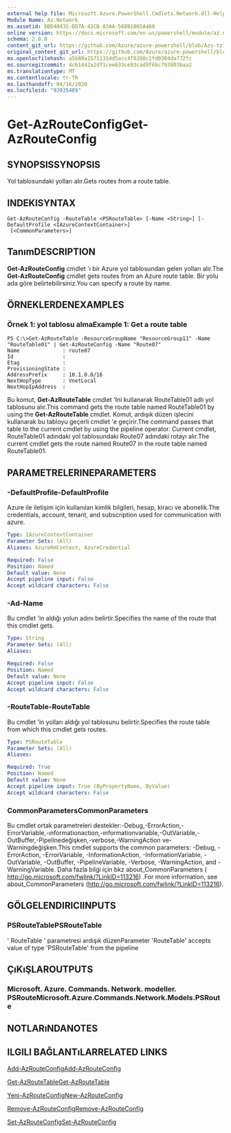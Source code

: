 ```yaml
---
external help file: Microsoft.Azure.PowerShell.Cmdlets.Network.dll-Help.xml
Module Name: Az.Network
ms.assetid: DBD40431-DD7A-42CB-83AA-568B1065A468
online version: https://docs.microsoft.com/en-us/powershell/module/az.network/get-azrouteconfig
schema: 2.0.0
content_git_url: https://github.com/Azure/azure-powershell/blob/Azs-tzl/src/Network/Network/help/Get-AzRouteConfig.md
original_content_git_url: https://github.com/Azure/azure-powershell/blob/Azs-tzl/src/Network/Network/help/Get-AzRouteConfig.md
ms.openlocfilehash: a5b80a15711314d5acc4f0288c1fd0304da772fc
ms.sourcegitcommit: 4c61442a2df1cee633ce93cad9f6bc793803baa2
ms.translationtype: MT
ms.contentlocale: tr-TR
ms.lasthandoff: 04/16/2020
ms.locfileid: "93935489"
---
```

# <span data-ttu-id="97b9d-101">Get-AzRouteConfig</span><span class="sxs-lookup"><span data-stu-id="97b9d-101">Get-AzRouteConfig</span></span>

## <span data-ttu-id="97b9d-102">SYNOPSIS</span><span class="sxs-lookup"><span data-stu-id="97b9d-102">SYNOPSIS</span></span>
<span data-ttu-id="97b9d-103">Yol tablosundaki yolları alır.</span><span class="sxs-lookup"><span data-stu-id="97b9d-103">Gets routes from a route table.</span></span>

## <span data-ttu-id="97b9d-104">INDEKI</span><span class="sxs-lookup"><span data-stu-id="97b9d-104">SYNTAX</span></span>

```
Get-AzRouteConfig -RouteTable <PSRouteTable> [-Name <String>] [-DefaultProfile <IAzureContextContainer>]
 [<CommonParameters>]
```

## <span data-ttu-id="97b9d-105">Tanım</span><span class="sxs-lookup"><span data-stu-id="97b9d-105">DESCRIPTION</span></span>
<span data-ttu-id="97b9d-106">**Get-AzRouteConfig** cmdlet 'ı bir Azure yol tablosundan gelen yolları alır.</span><span class="sxs-lookup"><span data-stu-id="97b9d-106">The **Get-AzRouteConfig** cmdlet gets routes from an Azure route table.</span></span>
<span data-ttu-id="97b9d-107">Bir yolu ada göre belirtebilirsiniz.</span><span class="sxs-lookup"><span data-stu-id="97b9d-107">You can specify a route by name.</span></span>

## <span data-ttu-id="97b9d-108">ÖRNEKLERDEN</span><span class="sxs-lookup"><span data-stu-id="97b9d-108">EXAMPLES</span></span>

### <span data-ttu-id="97b9d-109">Örnek 1: yol tablosu alma</span><span class="sxs-lookup"><span data-stu-id="97b9d-109">Example 1: Get a route table</span></span>
```
PS C:\>Get-AzRouteTable -ResourceGroupName "ResourceGroup11" -Name "RouteTable01" | Get-AzRouteConfig -Name "Route07"
Name              : route07
Id                : 
Etag              : 
ProvisioningState : 
AddressPrefix     : 10.1.0.0/16
NextHopType       : VnetLocal
NextHopIpAddress  :
```

<span data-ttu-id="97b9d-110">Bu komut, **Get-AzRouteTable** cmdlet 'Ini kullanarak RouteTable01 adlı yol tablosunu alır.</span><span class="sxs-lookup"><span data-stu-id="97b9d-110">This command gets the route table named RouteTable01 by using the **Get-AzRouteTable** cmdlet.</span></span>
<span data-ttu-id="97b9d-111">Komut, ardışık düzen işlecini kullanarak bu tabloyu geçerli cmdlet 'e geçirir.</span><span class="sxs-lookup"><span data-stu-id="97b9d-111">The command passes that table to the current cmdlet by using the pipeline operator.</span></span>
<span data-ttu-id="97b9d-112">Current cmdlet, RouteTable01 adındaki yol tablosundaki Route07 adındaki rotayı alır.</span><span class="sxs-lookup"><span data-stu-id="97b9d-112">The current cmdlet gets the route named Route07 in the route table named RouteTable01.</span></span>

## <span data-ttu-id="97b9d-113">PARAMETRELERINE</span><span class="sxs-lookup"><span data-stu-id="97b9d-113">PARAMETERS</span></span>

### <span data-ttu-id="97b9d-114">-DefaultProfile</span><span class="sxs-lookup"><span data-stu-id="97b9d-114">-DefaultProfile</span></span>
<span data-ttu-id="97b9d-115">Azure ile iletişim için kullanılan kimlik bilgileri, hesap, kiracı ve abonelik.</span><span class="sxs-lookup"><span data-stu-id="97b9d-115">The credentials, account, tenant, and subscription used for communication with azure.</span></span>

```yaml
Type: IAzureContextContainer
Parameter Sets: (All)
Aliases: AzureRmContext, AzureCredential

Required: False
Position: Named
Default value: None
Accept pipeline input: False
Accept wildcard characters: False
```

### <span data-ttu-id="97b9d-116">-Ad</span><span class="sxs-lookup"><span data-stu-id="97b9d-116">-Name</span></span>
<span data-ttu-id="97b9d-117">Bu cmdlet 'in aldığı yolun adını belirtir.</span><span class="sxs-lookup"><span data-stu-id="97b9d-117">Specifies the name of the route that this cmdlet gets.</span></span>

```yaml
Type: String
Parameter Sets: (All)
Aliases: 

Required: False
Position: Named
Default value: None
Accept pipeline input: False
Accept wildcard characters: False
```

### <span data-ttu-id="97b9d-118">-RouteTable</span><span class="sxs-lookup"><span data-stu-id="97b9d-118">-RouteTable</span></span>
<span data-ttu-id="97b9d-119">Bu cmdlet 'in yolları aldığı yol tablosunu belirtir.</span><span class="sxs-lookup"><span data-stu-id="97b9d-119">Specifies the route table from which this cmdlet gets routes.</span></span>

```yaml
Type: PSRouteTable
Parameter Sets: (All)
Aliases: 

Required: True
Position: Named
Default value: None
Accept pipeline input: True (ByPropertyName, ByValue)
Accept wildcard characters: False
```

### <span data-ttu-id="97b9d-120">CommonParameters</span><span class="sxs-lookup"><span data-stu-id="97b9d-120">CommonParameters</span></span>
<span data-ttu-id="97b9d-121">Bu cmdlet ortak parametreleri destekler:-Debug,-ErrorAction,-ErrorVariable,-ınformationaction,-ınformationvariable,-OutVariable,-OutBuffer,-Pipelinedeğişken,-verbose,-WarningAction ve-Warningdeğişken.</span><span class="sxs-lookup"><span data-stu-id="97b9d-121">This cmdlet supports the common parameters: -Debug, -ErrorAction, -ErrorVariable, -InformationAction, -InformationVariable, -OutVariable, -OutBuffer, -PipelineVariable, -Verbose, -WarningAction, and -WarningVariable.</span></span> <span data-ttu-id="97b9d-122">Daha fazla bilgi için bkz about_CommonParameters ( http://go.microsoft.com/fwlink/?LinkID=113216) .</span><span class="sxs-lookup"><span data-stu-id="97b9d-122">For more information, see about_CommonParameters (http://go.microsoft.com/fwlink/?LinkID=113216).</span></span>

## <span data-ttu-id="97b9d-123">GÖLGELENDIRICI</span><span class="sxs-lookup"><span data-stu-id="97b9d-123">INPUTS</span></span>

### <span data-ttu-id="97b9d-124">PSRouteTable</span><span class="sxs-lookup"><span data-stu-id="97b9d-124">PSRouteTable</span></span>
<span data-ttu-id="97b9d-125">' RouteTable ' parametresi ardışık düzen</span><span class="sxs-lookup"><span data-stu-id="97b9d-125">Parameter 'RouteTable' accepts value of type 'PSRouteTable' from the pipeline</span></span>

## <span data-ttu-id="97b9d-126">ÇıKıŞLAR</span><span class="sxs-lookup"><span data-stu-id="97b9d-126">OUTPUTS</span></span>

### <span data-ttu-id="97b9d-127">Microsoft. Azure. Commands. Network. modeller. PSRoute</span><span class="sxs-lookup"><span data-stu-id="97b9d-127">Microsoft.Azure.Commands.Network.Models.PSRoute</span></span>

## <span data-ttu-id="97b9d-128">NOTLARıNDA</span><span class="sxs-lookup"><span data-stu-id="97b9d-128">NOTES</span></span>

## <span data-ttu-id="97b9d-129">ILGILI BAĞLANTıLAR</span><span class="sxs-lookup"><span data-stu-id="97b9d-129">RELATED LINKS</span></span>

[<span data-ttu-id="97b9d-130">Add-AzRouteConfig</span><span class="sxs-lookup"><span data-stu-id="97b9d-130">Add-AzRouteConfig</span></span>](./Add-AzRouteConfig.md)

[<span data-ttu-id="97b9d-131">Get-AzRouteTable</span><span class="sxs-lookup"><span data-stu-id="97b9d-131">Get-AzRouteTable</span></span>](./Get-AzRouteTable.md)

[<span data-ttu-id="97b9d-132">Yeni-AzRouteConfig</span><span class="sxs-lookup"><span data-stu-id="97b9d-132">New-AzRouteConfig</span></span>](./New-AzRouteConfig.md)

[<span data-ttu-id="97b9d-133">Remove-AzRouteConfig</span><span class="sxs-lookup"><span data-stu-id="97b9d-133">Remove-AzRouteConfig</span></span>](./Remove-AzRouteConfig.md)

[<span data-ttu-id="97b9d-134">Set-AzRouteConfig</span><span class="sxs-lookup"><span data-stu-id="97b9d-134">Set-AzRouteConfig</span></span>](./Set-AzRouteConfig.md)


